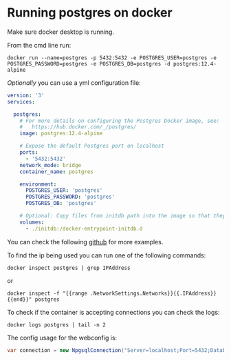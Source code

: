 # Running postgres on docker

Make sure docker desktop is running.

From the cmd line run:

`docker run --name=postgres -p 5432:5432 -e POSTGRES_USER=postgres -e POSTGRES_PASSWORD=postgres -e POSTGRES_DB=postgres -d postgres:12.4-alpine`

_Optionally_ you can use a yml configuration file:

```yml
version: '3'
services:

  postgres:
    # For more details on configuring the Postgres Docker image, see:
    #   https://hub.docker.com/_/postgres/
    image: postgres:12.4-alpine

    # Expose the default Postgres port on localhost
    ports:
      - '5432:5432'
    network_mode: bridge
    container_name: postgres

    environment:
      POSTGRES_USER: 'postgres'
      POSTGRES_PASSWORD: 'postgres'
      POSTGRES_DB: 'postgres'

    # Optional: Copy files from initdb path into the image so that they will be run on boot
    volumes:
      - ./initdb:/docker-entrypoint-initdb.d
```

You can check the following [github](https://github.com/Jaxelr/postgres-docker-tutorial) for more examples.

To find the ip being used you can run one of the following commands:

`docker inspect postgres | grep IPAddress`

or

`docker inspect -f "{{range .NetworkSettings.Networks}}{{.IPAddress}}{{end}}" postgres`

To check if the container is accepting connections you can check the logs:

`docker logs postgres | tail -n 2`

The config usage for the webconfig is:

```csharp
var connection = new NpgsqlConnection("Server=localhost;Port=5432;Database=postgres;Username=postgres;Password=postgres;");
```
